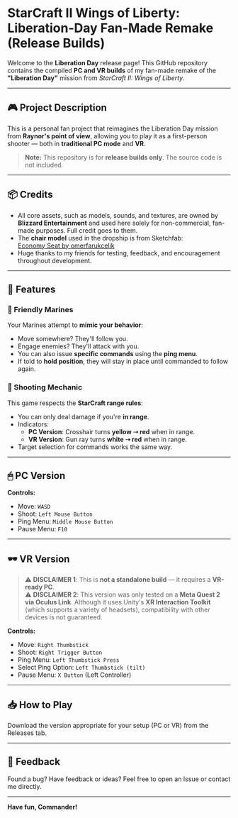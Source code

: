 # StarCraft II Wings of Liberty: Liberation-Day Fan-Made Remake (Release Builds)

Welcome to the **Liberation Day** release page! This GitHub repository contains the compiled **PC and VR builds** of my fan-made remake of the **"Liberation Day"** mission from *StarCraft II: Wings of Liberty*.

---

## 🎮 Project Description
This is a personal fan project that reimagines the Liberation Day mission from **Raynor's point of view**, allowing you to play it as a first-person shooter — both in **traditional PC mode** and **VR**.

> **Note:** This repository is for **release builds only**. The source code is not included.

---

## 📦 Credits
- All core assets, such as models, sounds, and textures, are owned by **Blizzard Entertainment** and used here solely for non-commercial, fan-made purposes. Full credit goes to them.
- The **chair model** used in the dropship is from Sketchfab:  
  [Economy Seat by omerfarukcelik](https://sketchfab.com/3d-models/economy-seat-2b3d0e85ea2f4f1fbb245f30e41f0300)
- Huge thanks to my friends for testing, feedback, and encouragement throughout development.

---

## 🧠 Features

### 👥 Friendly Marines
Your Marines attempt to **mimic your behavior**:
- Move somewhere? They'll follow you.
- Engage enemies? They'll attack with you.
- You can also issue **specific commands** using the **ping menu**.
- If told to **hold position**, they will stay in place until commanded to follow again.

### 🔫 Shooting Mechanic
This game respects the **StarCraft range rules**:
- You can only deal damage if you're **in range**.
- Indicators:
  - **PC Version**: Crosshair turns **yellow ➝ red** when in range.
  - **VR Version**: Gun ray turns **white ➝ red** when in range.
- Target selection for commands works the same way.

---

## 🖱 PC Version
**Controls:**
- Move: `WASD`
- Shoot: `Left Mouse Button`
- Ping Menu: `Middle Mouse Button`
- Pause Menu: `F10`

---

## 🕶 VR Version
> ⚠️ **DISCLAIMER 1**: This is **not a standalone build** — it requires a **VR-ready PC**.  
> ⚠️ **DISCLAIMER 2**: This version was only tested on a **Meta Quest 2 via Oculus Link**. Although it uses Unity's **XR Interaction Toolkit** (which supports a variety of headsets), compatibility with other devices is not guaranteed.

**Controls:**
- Move: `Right Thumbstick`
- Shoot: `Right Trigger Button`
- Ping Menu: `Left Thumbstick Press`
- Select Ping Option: `Left Thumbstick (tilt)`
- Pause Menu: `X Button` (Left Controller)

---

## 📥 How to Play
Download the version appropriate for your setup (PC or VR) from the Releases tab.

---

## 💬 Feedback
Found a bug? Have feedback or ideas? Feel free to open an Issue or contact me directly.

---

**Have fun, Commander!**
